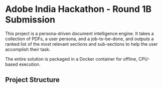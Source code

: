 # Adobe India Hackathon - Round 1B Submission

This project is a persona-driven document intelligence engine. It takes a collection of PDFs, a user persona, and a job-to-be-done, and outputs a ranked list of the most relevant sections and sub-sections to help the user accomplish their task.

The entire solution is packaged in a Docker container for offline, CPU-based execution.

## Project Structure